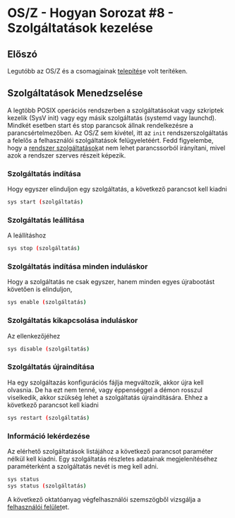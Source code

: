 OS/Z - Hogyan Sorozat #8 - Szolgáltatások kezelése
==================================================

Előszó
------

Legutóbb az OS/Z és a csomagjainak [telepítés](https://gitlab.com/bztsrc/osz/blob/master/docs/howto7-install.md)e volt terítéken.

Szolgáltatások Menedzselése
---------------------------

A legtöbb POSIX operációs rendszerben a szolgáltatásokat vagy szkriptek kezelik (SysV init) vagy egy másik szolgáltatás
(systemd vagy launchd). Mindkét esetben start és stop parancsok állnak rendelkezésre a parancsértelmezőben. Az OS/Z sem
kivétel, itt az `init` rendszerszolgáltatás a felelős a felhasználói szolgáltatások felügyeletéért. Fedd figyelembe, hogy
a [rendszer szolgáltatások](https://gitlab.com/bztsrc/osz/blob/master/docs/services.md)at nem lehet parancssorból irányítani,
mivel azok a rendszer szerves részeit képezik.

### Szolgáltatás indítása

Hogy egyszer elinduljon egy szolgáltatás, a következő parancsot kell kiadni

```sh
sys start (szolgáltatás)
```

### Szolgáltatás leállítása

A leállításhoz

```sh
sys stop (szolgáltatás)
```

### Szolgáltatás indítása minden induláskor

Hogy a szolgáltatás ne csak egyszer, hanem minden egyes újrabootást követően is elinduljon,

```sh
sys enable (szolgáltatás)
```

### Szolgáltatás kikapcsolása induláskor

Az ellenkezőjéhez

```sh
sys disable (szolgáltatás)
```

### Szolgáltatás újraindítása

Ha egy szolgáltazás konfigurációs fájlja megváltozik, akkor újra kell olvasnia. De ha ezt nem tenné, vagy éppenséggel
a démon rosszul viselkedik, akkor szükség lehet a szolgáltatás újraindítására. Ehhez a következő parancsot kell kiadni

```sh
sys restart (szolgáltatás)
```

### Információ lekérdezése

Az elérhető szolgáltatások listájához a következő parancsot paraméter nélkül kell kiadni. Egy szolgáltatás részletes
adatainak megjelenítéséhez paraméterként a szolgáltatás nevét is meg kell adni.

```sh
sys status
sys status (szolgáltatás)
```

A következő oktatóanyag végfelhasználói szemszögből vizsgálja a [felhasználói felület](https://gitlab.com/bztsrc/osz/blob/master/docs/howto9-interface.md)et.
